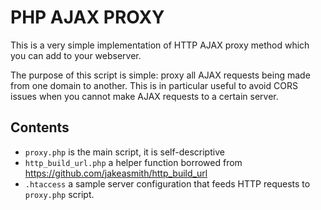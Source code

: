 # PHP AJAX PROXY

This is a very simple implementation of HTTP AJAX proxy method which you can add to your webserver.

The purpose of this script is simple: proxy all AJAX requests being made from one domain to another.
This is in particular useful to avoid CORS issues when you cannot make AJAX requests to a certain server.

## Contents

* `proxy.php` is the main script, it is self-descriptive
* `http_build_url.php` a helper function borrowed from https://github.com/jakeasmith/http_build_url
* `.htaccess` a sample server configuration that feeds HTTP requests to `proxy.php` script.

